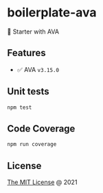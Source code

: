 # boilerplate-ava

🍴 Starter with AVA

## Features

* :white_check_mark: AVA `v3.15.0`

## Unit tests

```bash
npm test
```

## Code Coverage

```bash
npm run coverage
```

## License

[The MIT License](https://piecioshka.mit-license.org) @ 2021
